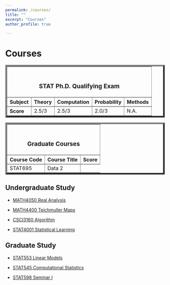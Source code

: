 ```yaml
---
permalink: /courses/
title: ""
excerpt: "Courses"
author_profile: true

---
```

# <i class="fa fa-fw fa-clipboard"></i> Courses #

<TABLE BORDER="5"    WIDTH="100%"   CELLPADDING="4" CELLSPACING="3">
   <TR>
      <TH COLSPAN="5"><BR><H3>STAT Ph.D. Qualifying Exam</H3>
      </TH>
   </TR>
   <TR>
      <TH scope="row"> Subject</TH>
      <TH>Theory</TH>
      <TH>Computation</TH>
      <TH>Probability</TH>
      <TH>Methods</TH>
   </TR>
   <TR ALIGN="LEFT">
      <TH scope="row"> Score</TH>
      <TD>2.5/3</TD>
      <TD>2.5/3</TD>
      <TD>2.0/3</TD>
      <TD>N.A.</TD>
   </TR>
</TABLE>


<TABLE BORDER="5"    WIDTH="100%"   CELLPADDING="4" CELLSPACING="3">
   <TR>
      <TH COLSPAN="3"><BR><H3>Graduate Courses</H3>
      </TH>
   </TR>
   <TR>
      <TH scope="col">Course Code</TH>
      <TH scope="col">Course Title</TH>
      <TH scope="col">Score </TH>
   </TR>
   <TR ALIGN="LEFT">
      <TD>STAT695</TD>
      <TD>Data 2</TD>
   </TR>
</TABLE>

## Undergraduate Study ##

* [MATH4050 Real Analysis](https://williamlwj.github.io/About/files/undergrad_notes/notes_real_analysis.pdf)

* [MATH4400 Teichmuller Maps](https://williamlwj.github.io/About/files/undergrad_notes/notes_teichmuller.pdf)

* [CSCI3160 Algorithm](https://williamlwj.github.io/About/files/undergrad_notes/notes_algorithm.pdf)

* [STAT4001 Statistical Learning](https://williamlwj.github.io/About/files/undergrad_notes/notes_statistical_learning.pdf)

## Graduate Study ##

* [STAT553 Linear Models](https://williamlwj.github.io/About/files/graduate_notes/553_report.pdf)

* [STAT545 Computational Statistics]()

* [STAT598 Seminar I](https://williamlwj.github.io/About/files/graduate_notes/598_report.pdf)

